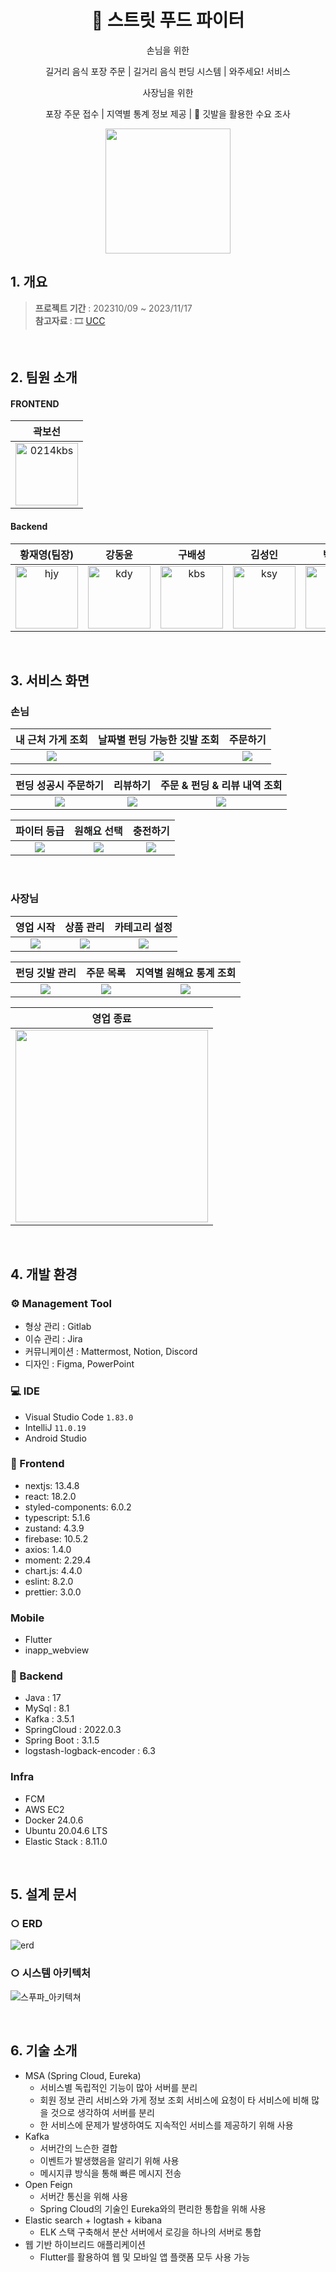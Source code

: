 <div align="center">

# :articulated_lorry: 스트릿 푸드 파이터

손님을 위한

길거리 음식 포장 주문 | 길거리 음식 펀딩 시스템 | 와주세요! 서비스

사장님을 위한

포장 주문 접수 | 지역별 통계 정보 제공 | :triangular_flag_on_post: 깃발을 활용한 수요 조사

<img src="https://github.com/0214kbs/StreetFoodFighter/assets/87002218/7c5dbdf3-a4c6-4254-bf4c-f24f1e2d1280" width="200px">
</div>


## 1. 개요
> <b>프로젝트 기간</b> : 202310/09 ~ 2023/11/17 <br>
> <b>참고자료 </b> : 🎞 [UCC](https://www.youtube.com/watch?v=F7RfIP8jiGM)
<br>

## 2. 팀원 소개
#### FRONTEND
|  곽보선  |  
| :------: | 
|<img src="https://avatars.githubusercontent.com/u/87002218?v=4" alt="0214kbs" width="100" height="100">|


#### Backend
| 황재영(팀장) | 강동윤  | 구배성  |  김성인  |  박슬빈  |
| :------: | :------: | :-----: | :------: | :------: |
|<img src="https://avatars.githubusercontent.com/u/122856412?v=4" alt="hjy" width="100" height="100">|<img src="https://avatars.githubusercontent.com/u/91649655?v=4" alt="kdy" width="100" height="100">|<img src="https://avatars.githubusercontent.com/u/122859252?v=4" alt="kbs" width="100" height="100">|<img src="https://avatars.githubusercontent.com/u/90057208?v=4" alt="ksy" width="100" height="100">|<img src="https://avatars.githubusercontent.com/u/74503437?v=4" alt="psb" width="100" height="100">|

<br>

## 3. 서비스 화면
### 손님
| **내 근처 가게 조회** | **날짜별 펀딩 가능한 깃발 조회** | **주문하기** |
| :------: | :------: | :------: |
|<img src="https://github.com/0214kbs/StreetFoodFighter/assets/87002218/e7ba42fb-2e6d-4b99-be9c-0b789094779c">|<img src="https://github.com/0214kbs/StreetFoodFighter/assets/87002218/daa90d33-da58-47ee-a8be-83683a88f2a6">|<img src="https://github.com/0214kbs/StreetFoodFighter/assets/87002218/fcbab704-4b03-4339-8846-1c1058369fb4">|


| **펀딩 성공시 주문하기** | **리뷰하기** | **주문 & 펀딩 & 리뷰 내역 조회** |
| :------: | :------: | :------: |
|<img src="https://github.com/0214kbs/StreetFoodFighter/assets/87002218/082d390c-7968-401a-9c95-c437da302713">|<img src="https://github.com/0214kbs/StreetFoodFighter/assets/87002218/e306cd34-08bf-4807-90b9-f9e008a9efa9">|<img src="https://github.com/0214kbs/StreetFoodFighter/assets/87002218/afbbb7c5-2841-4942-82e4-903b9365b19b">|

| **파이터 등급** | **원해요 선택** | **충전하기** |
| :------: | :------: | :------: |
|<img src="https://github.com/0214kbs/StreetFoodFighter/assets/87002218/e1d03836-d495-4ca7-80b8-e32ac4e3bfaf">|<img src="https://github.com/0214kbs/StreetFoodFighter/assets/87002218/c2d18c75-adc5-4ac3-bd57-156696596696">|<img src="https://github.com/0214kbs/StreetFoodFighter/assets/87002218/f51f4c11-9c53-480a-94e7-5dff6dcf68a2">|
<br>

### 사장님
| **영업 시작** | **상품 관리** | **카테고리 설정** |
| :------: | :------: | :------: |
|<img src="https://github.com/0214kbs/StreetFoodFighter/assets/87002218/60d55358-5a5f-4ea6-b35f-765e51bd3da6">|<img src="https://github.com/0214kbs/StreetFoodFighter/assets/87002218/ae12d521-9dee-476a-a072-71313d088ec1">|<img src="https://github.com/0214kbs/StreetFoodFighter/assets/87002218/da2e99eb-91cb-4997-80fc-2e0af44169ef">|

| **펀딩 깃발 관리** | **주문 목록** | **지역별 원해요 통계 조회** |
| :------: | :------: | :------: |
|<img src="https://github.com/0214kbs/StreetFoodFighter/assets/87002218/4dfa96fa-d354-461d-85ab-d186a7f1e15c">|<img src="https://github.com/0214kbs/StreetFoodFighter/assets/87002218/6276b82d-ff1f-4e96-90dd-6574ca3abfb5">|<img src="https://github.com/0214kbs/StreetFoodFighter/assets/87002218/5baaef7e-68bf-4471-a9a1-a819d17685d4">|

| **영업 종료** |
| :------: | 
|<img src="https://github.com/0214kbs/StreetFoodFighter/assets/87002218/c2275adb-2a59-4998-a34f-271963d64d36" width="308px">|
<br>

## 4. 개발 환경
### ⚙ Management Tool
- 형상 관리 : Gitlab
- 이슈 관리 : Jira
- 커뮤니케이션 : Mattermost, Notion, Discord
- 디자인 : Figma, PowerPoint

### 💻 IDE
- Visual Studio Code `1.83.0`
- IntelliJ `11.0.19`
- Android Studio

### 📱 Frontend
- nextjs: 13.4.8
- react: 18.2.0
- styled-components: 6.0.2
- typescript: 5.1.6
- zustand: 4.3.9
- firebase: 10.5.2
- axios: 1.4.0
- moment: 2.29.4
- chart.js: 4.4.0
- eslint: 8.2.0
- prettier: 3.0.0

### Mobile
- Flutter
- inapp_webview

### 💾 Backend
- Java : 17
- MySql : 8.1
- Kafka : 3.5.1
- SpringCloud : 2022.0.3
- Spring Boot : 3.1.5
- logstash-logback-encoder : 6.3


### Infra
- FCM
- AWS EC2
- Docker 24.0.6
- Ubuntu 20.04.6 LTS
- Elastic Stack : 8.11.0
<br>

## 5. 설계 문서

### ○ ERD
![erd](https://github.com/0214kbs/StreetFoodFighter/assets/87002218/abaa3fc0-e0d0-42a0-9ce6-190c35e62128)
### ○ 시스템 아키텍처
![스푸파_아키텍쳐](https://github.com/0214kbs/StreetFoodFighter/assets/87002218/cf0ac7ec-f172-47de-9717-4dae4bb414af)

<br>

## 6. 기술 소개
- MSA (Spring Cloud, Eureka)
    - 서비스별 독립적인 기능이 많아 서버를 분리
    - 회원 정보 관리 서비스와 가게 정보 조회 서비스에 요청이 타 서비스에 비해 많을 것으로 생각하여 서버를 분리
    - 한 서비스에 문제가 발생하여도 지속적인 서비스를 제공하기 위해 사용
- Kafka
    - 서버간의 느슨한 결합
    - 이벤트가 발생했음을 알리기 위해 사용
    - 메시지큐 방식을 통해 빠른 메시지 전송
- Open Feign
    - 서버간 통신을 위해 사용
    - Spring Cloud의 기술인 Eureka와의 편리한 통합을 위해 사용
- Elastic search + logtash + kibana
    - ELK 스택 구축해서 분산 서버에서 로깅을 하나의 서버로 통합
- 웹 기반 하이브리드 애플리케이션
    - Flutter를 활용하여 웹 및 모바일 앱 플랫폼 모두 사용 가능
<br>











